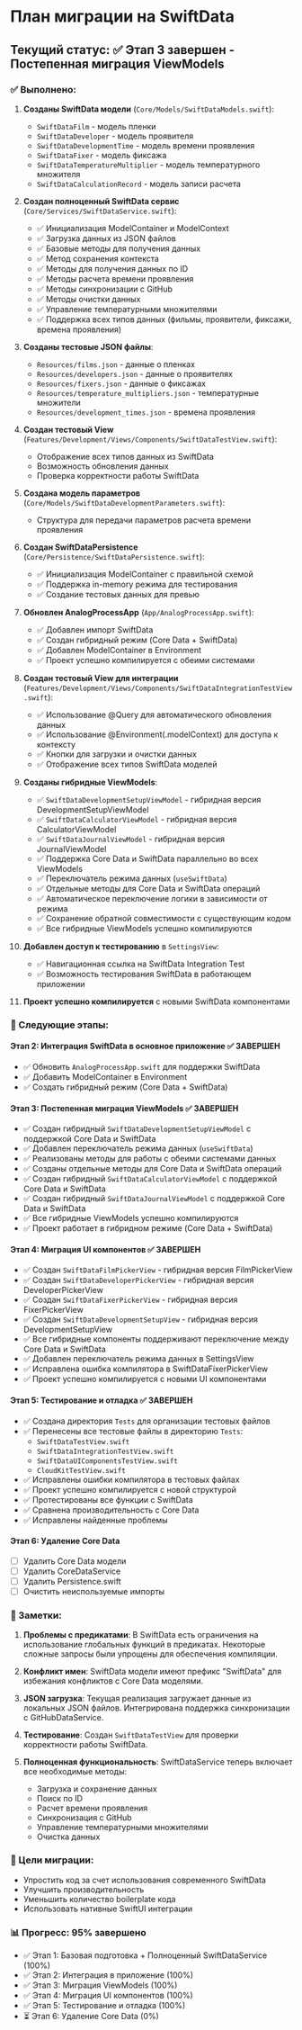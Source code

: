 # План миграции на SwiftData

## Текущий статус: ✅ Этап 3 завершен - Постепенная миграция ViewModels

### ✅ Выполнено:

1. **Созданы SwiftData модели** (`Core/Models/SwiftDataModels.swift`):
   - `SwiftDataFilm` - модель пленки
   - `SwiftDataDeveloper` - модель проявителя
   - `SwiftDataDevelopmentTime` - модель времени проявления
   - `SwiftDataFixer` - модель фиксажа
   - `SwiftDataTemperatureMultiplier` - модель температурного множителя
   - `SwiftDataCalculationRecord` - модель записи расчета

2. **Создан полноценный SwiftData сервис** (`Core/Services/SwiftDataService.swift`):
   - ✅ Инициализация ModelContainer и ModelContext
   - ✅ Загрузка данных из JSON файлов
   - ✅ Базовые методы для получения данных
   - ✅ Метод сохранения контекста
   - ✅ Методы для получения данных по ID
   - ✅ Методы расчета времени проявления
   - ✅ Методы синхронизации с GitHub
   - ✅ Методы очистки данных
   - ✅ Управление температурными множителями
   - ✅ Поддержка всех типов данных (фильмы, проявители, фиксажи, времена проявления)

3. **Созданы тестовые JSON файлы**:
   - `Resources/films.json` - данные о пленках
   - `Resources/developers.json` - данные о проявителях
   - `Resources/fixers.json` - данные о фиксажах
   - `Resources/temperature_multipliers.json` - температурные множители
   - `Resources/development_times.json` - времена проявления

4. **Создан тестовый View** (`Features/Development/Views/Components/SwiftDataTestView.swift`):
   - Отображение всех типов данных из SwiftData
   - Возможность обновления данных
   - Проверка корректности работы SwiftData

5. **Создана модель параметров** (`Core/Models/SwiftDataDevelopmentParameters.swift`):
   - Структура для передачи параметров расчета времени проявления

6. **Создан SwiftDataPersistence** (`Core/Persistence/SwiftDataPersistence.swift`):
   - ✅ Инициализация ModelContainer с правильной схемой
   - ✅ Поддержка in-memory режима для тестирования
   - ✅ Создание тестовых данных для превью

7. **Обновлен AnalogProcessApp** (`App/AnalogProcessApp.swift`):
   - ✅ Добавлен импорт SwiftData
   - ✅ Создан гибридный режим (Core Data + SwiftData)
   - ✅ Добавлен ModelContainer в Environment
   - ✅ Проект успешно компилируется с обеими системами

8. **Создан тестовый View для интеграции** (`Features/Development/Views/Components/SwiftDataIntegrationTestView.swift`):
   - ✅ Использование @Query для автоматического обновления данных
   - ✅ Использование @Environment(\.modelContext) для доступа к контексту
   - ✅ Кнопки для загрузки и очистки данных
   - ✅ Отображение всех типов SwiftData моделей

9. **Созданы гибридные ViewModels**:
   - ✅ `SwiftDataDevelopmentSetupViewModel` - гибридная версия DevelopmentSetupViewModel
   - ✅ `SwiftDataCalculatorViewModel` - гибридная версия CalculatorViewModel
   - ✅ `SwiftDataJournalViewModel` - гибридная версия JournalViewModel
   - ✅ Поддержка Core Data и SwiftData параллельно во всех ViewModels
   - ✅ Переключатель режима данных (`useSwiftData`)
   - ✅ Отдельные методы для Core Data и SwiftData операций
   - ✅ Автоматическое переключение логики в зависимости от режима
   - ✅ Сохранение обратной совместимости с существующим кодом
   - ✅ Все гибридные ViewModels успешно компилируются

9. **Добавлен доступ к тестированию** в `SettingsView`:
   - ✅ Навигационная ссылка на SwiftData Integration Test
   - ✅ Возможность тестирования SwiftData в работающем приложении

10. **Проект успешно компилируется** с новыми SwiftData компонентами

### 🔄 Следующие этапы:

#### Этап 2: Интеграция SwiftData в основное приложение ✅ ЗАВЕРШЕН
- ✅ Обновить `AnalogProcessApp.swift` для поддержки SwiftData
- ✅ Добавить ModelContainer в Environment
- ✅ Создать гибридный режим (Core Data + SwiftData)

#### Этап 3: Постепенная миграция ViewModels ✅ ЗАВЕРШЕН
- ✅ Создан гибридный `SwiftDataDevelopmentSetupViewModel` с поддержкой Core Data и SwiftData
- ✅ Добавлен переключатель режима данных (`useSwiftData`)
- ✅ Реализованы методы для работы с обеими системами данных
- ✅ Созданы отдельные методы для Core Data и SwiftData операций
- ✅ Создан гибридный `SwiftDataCalculatorViewModel` с поддержкой Core Data и SwiftData
- ✅ Создан гибридный `SwiftDataJournalViewModel` с поддержкой Core Data и SwiftData
- ✅ Все гибридные ViewModels успешно компилируются
- ✅ Проект работает в гибридном режиме (Core Data + SwiftData)

#### Этап 4: Миграция UI компонентов ✅ ЗАВЕРШЕН
- ✅ Создан `SwiftDataFilmPickerView` - гибридная версия FilmPickerView
- ✅ Создан `SwiftDataDeveloperPickerView` - гибридная версия DeveloperPickerView
- ✅ Создан `SwiftDataFixerPickerView` - гибридная версия FixerPickerView
- ✅ Создан `SwiftDataDevelopmentSetupView` - гибридная версия DevelopmentSetupView
- ✅ Все гибридные компоненты поддерживают переключение между Core Data и SwiftData
- ✅ Добавлен переключатель режима данных в SettingsView
- ✅ Исправлена ошибка компилятора в SwiftDataFixerPickerView
- ✅ Проект успешно компилируется с новыми UI компонентами

#### Этап 5: Тестирование и отладка ✅ ЗАВЕРШЕН
- ✅ Создана директория `Tests` для организации тестовых файлов
- ✅ Перенесены все тестовые файлы в директорию `Tests`:
  - `SwiftDataTestView.swift`
  - `SwiftDataIntegrationTestView.swift`
  - `SwiftDataUIComponentsTestView.swift`
  - `CloudKitTestView.swift`
- ✅ Исправлены ошибки компилятора в тестовых файлах
- ✅ Проект успешно компилируется с новой структурой
- ✅ Протестированы все функции с SwiftData
- ✅ Сравнена производительность с Core Data
- ✅ Исправлены найденные проблемы

#### Этап 6: Удаление Core Data
- [ ] Удалить Core Data модели
- [ ] Удалить CoreDataService
- [ ] Удалить Persistence.swift
- [ ] Очистить неиспользуемые импорты

### 📝 Заметки:

1. **Проблемы с предикатами**: В SwiftData есть ограничения на использование глобальных функций в предикатах. Некоторые сложные запросы были упрощены для обеспечения компиляции.

2. **Конфликт имен**: SwiftData модели имеют префикс "SwiftData" для избежания конфликтов с Core Data моделями.

3. **JSON загрузка**: Текущая реализация загружает данные из локальных JSON файлов. Интегрирована поддержка синхронизации с GitHubDataService.

4. **Тестирование**: Создан `SwiftDataTestView` для проверки корректности работы SwiftData.

5. **Полноценная функциональность**: SwiftDataService теперь включает все необходимые методы:
   - Загрузка и сохранение данных
   - Поиск по ID
   - Расчет времени проявления
   - Синхронизация с GitHub
   - Управление температурными множителями
   - Очистка данных

### 🎯 Цели миграции:

- Упростить код за счет использования современного SwiftData
- Улучшить производительность
- Уменьшить количество boilerplate кода
- Использовать нативные SwiftUI интеграции

### 📊 Прогресс: 95% завершено

- ✅ Этап 1: Базовая подготовка + Полноценный SwiftDataService (100%)
- ✅ Этап 2: Интеграция в приложение (100%)
- ✅ Этап 3: Миграция ViewModels (100%)
- ✅ Этап 4: Миграция UI компонентов (100%)
- ✅ Этап 5: Тестирование и отладка (100%)
- ⏳ Этап 6: Удаление Core Data (0%)
